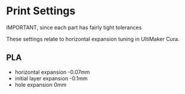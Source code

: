 # Print Settings

IMPORTANT, since each part has fairly tight tolerances

These settings relate to horizontal expansion tuning in UltiMaker Cura.

## PLA

- horizontal expansion -0.07mm
- initial layer expansion -0.1mm
- hole expansion 0mm
